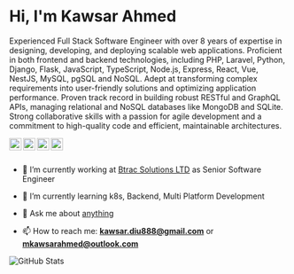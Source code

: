 <h1>Hi, I'm Kawsar Ahmed</h1>

<p>Experienced Full Stack Software Engineer with over 8 years of expertise in designing, developing, and deploying scalable web applications. Proficient in both frontend and backend technologies, including PHP, Laravel, Python, Django, Flask, JavaScript, TypeScript, Node.js, Express, React, Vue, NestJS, MySQL, pgSQL and NoSQL. Adept at transforming complex requirements into user-friendly solutions and optimizing application performance. Proven track record in building robust RESTful and GraphQL APIs, managing relational and NoSQL databases like MongoDB and SQLite. Strong collaborative skills with a passion for agile development and a commitment to high-quality code and efficient, maintainable architectures.</p>

<a href="https://github.com/mkawsar">
  <img align="left" width="22px" src="https://cdn.jsdelivr.net/npm/simple-icons@v3/icons/github.svg" />
</a>
<a href="https://www.facebook.com/ahmedkawsarbd">
  <img align="left" width="22px" src="https://cdn.jsdelivr.net/npm/simple-icons@v3/icons/facebook.svg" />
</a>
<a href="https://www.linkedin.com/in/ahmedkawsar/">
  <img align="left" width="22px" src="https://cdn.jsdelivr.net/npm/simple-icons@v3/icons/linkedin.svg" />
</a>
<a href="https://leetcode.com/u/mkawsarahmed/">
  <img align="left" width="22px" src="https://cdn.jsdelivr.net/npm/simple-icons@v3/icons/leetcode.svg" />
</a>


<br>
<br>

- 🔭 I’m currently working at [Btrac Solutions LTD](https://www.btracsolutions.com/) as Senior Software Engineer

- 🌱 I’m currently learning k8s, Backend, Multi Platform Development

- 💬 Ask me about [anything](https://github.com/mkawsar/mkawsar/issues)

- 📫 How to reach me: **kawsar.diu888@gmail.com** or **mkawsarahmed@outlook.com**

[//]: # ([![Kawsar GitHub stats]&#40;https://github-readme-stats.vercel.app/api?username=mkawsar&theme=default&show_icons=true&hide_border=true&count_private=true&#41;]&#40;https://github.com/mkawsar/github-readme-stats&#41;)
![GitHub Stats](https://github-readme-stats.vercel.app/api/top-langs/?username=mkawsar&theme=default&show_icons=true&hide_border=true&layout=compact)

[//]: # (![GitHub Stats]&#40;https://github-readme-streak-stats.herokuapp.com/?user=mkawsar&theme=default&hide_border=true&#41;)

